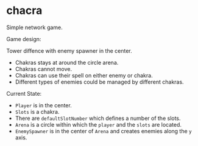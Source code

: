 # chacra

Simple network game.

Game design:

Tower diffence with enemy spawner in the center.

* Chakras stays at around the circle arena.
* Chakras cannot move.
* Chakras can use their spell on either enemy or chakra.
* Different types of enemies could be managed by different chakras.

Current State:

* `Player` is in the center.
* `Slots` is a chakra.
* There are `defaultSlotNumber` which defines a number of the slots.
* `Arena` is a circle within which the `player` and the `slots` are located.
* `EnemySpawner` is in the center of `Arena` and creates enemies along the `y` axis.
